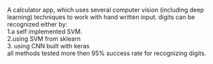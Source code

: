 A calculator app, which uses several computer vision (including deep learning) techniques to work with hand written input. 
digits can be recognized either by:
<br>1.a self implemented SVM.
<br>2.using SVM from sklearn
<br>3. using CNN built with keras
<br>all methods tested more then 95% success rate for recognizing digits. 

